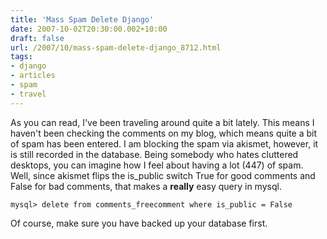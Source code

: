 ```yaml
---
title: 'Mass Spam Delete Django'
date: 2007-10-02T20:30:00.002+10:00
draft: false
url: /2007/10/mass-spam-delete-django_8712.html
tags: 
- django
- articles
- spam
- travel
---
```


As you can read, I've been traveling around quite a bit lately. This means I haven't been checking the comments on my blog, which means quite a bit of spam has been entered. I am blocking the spam via akismet, however, it is still recorded in the database. Being somebody who hates cluttered desktops, you can imagine how I feel about having a lot (447) of spam. Well, since akismet flips the is_public switch True for good comments and False for bad comments, that makes a **really** easy query in mysql.

```
mysql> delete from comments_freecomment where is_public = False

```  

Of course, make sure you have backed up your database first.